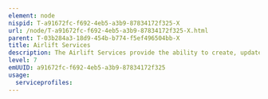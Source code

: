 ```yaml
---
element: node
nispid: T-a91672fc-f692-4eb5-a3b9-87834172f325-X
url: /node/T-a91672fc-f692-4eb5-a3b9-87834172f325-X.html
parent: T-03b284a3-18d9-454b-b774-f5ef496504bb-X
title: Airlift Services
description: The Airlift Services provide the ability to create, update manage and prioritize execution processes and communications connectivity for tasking and coordination of airlift operations.
level: 7
emUUID: a91672fc-f692-4eb5-a3b9-87834172f325
usage:
  serviceprofiles:
---
```


